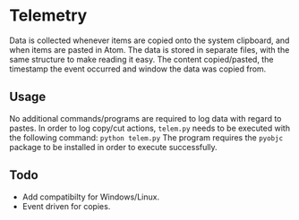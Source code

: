 # Telemetry

Data is collected whenever items are copied onto the system clipboard, and when items are pasted in Atom. The data is stored in separate files, with the same structure to make reading it easy. The content copied/pasted, the timestamp the event occurred and window the data was copied from.

## Usage
No additional commands/programs are required to log data with regard to pastes.
In order to log copy/cut actions, `telem.py` needs to be executed with the following command:
`python telem.py`
The program requires the `pyobjc` package to be installed in order to execute successfully.

## Todo
- Add compatibilty for Windows/Linux.
- Event driven for copies.
